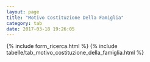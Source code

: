 ```yaml
---
layout: page
title: "Motivo Costituzione Della Famiglia"
category: tab
date: 2017-03-18 19:26:05
---
```


{% include form_ricerca.html %}
{% include tabelle/tab_motivo_costituzione_della_famiglia.html %}

